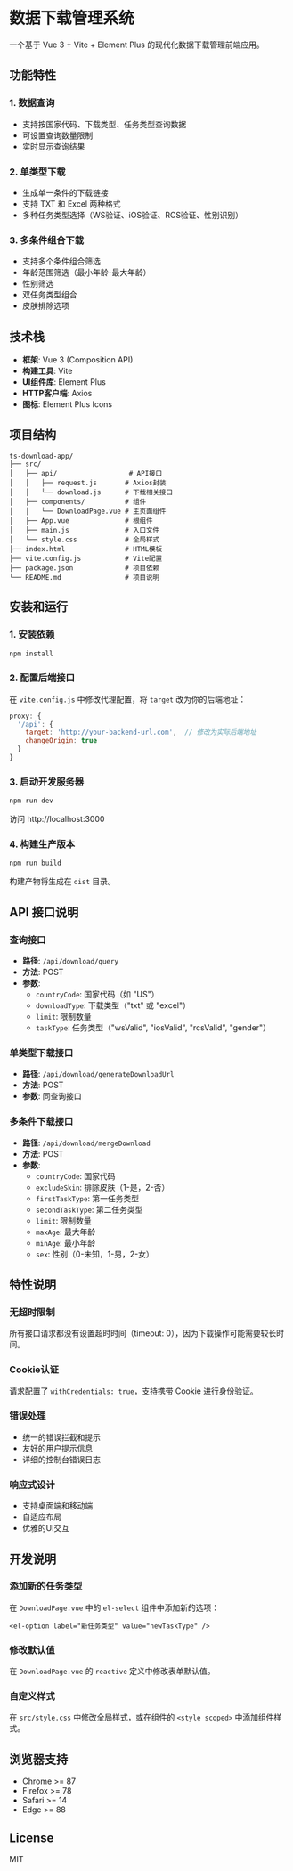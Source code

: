# 数据下载管理系统

一个基于 Vue 3 + Vite + Element Plus 的现代化数据下载管理前端应用。

## 功能特性

### 1. 数据查询
- 支持按国家代码、下载类型、任务类型查询数据
- 可设置查询数量限制
- 实时显示查询结果

### 2. 单类型下载
- 生成单一条件的下载链接
- 支持 TXT 和 Excel 两种格式
- 多种任务类型选择（WS验证、iOS验证、RCS验证、性别识别）

### 3. 多条件组合下载
- 支持多个条件组合筛选
- 年龄范围筛选（最小年龄-最大年龄）
- 性别筛选
- 双任务类型组合
- 皮肤排除选项

## 技术栈

- **框架**: Vue 3 (Composition API)
- **构建工具**: Vite
- **UI组件库**: Element Plus
- **HTTP客户端**: Axios
- **图标**: Element Plus Icons

## 项目结构

```
ts-download-app/
├── src/
│   ├── api/                  # API接口
│   │   ├── request.js       # Axios封装
│   │   └── download.js      # 下载相关接口
│   ├── components/          # 组件
│   │   └── DownloadPage.vue # 主页面组件
│   ├── App.vue              # 根组件
│   ├── main.js              # 入口文件
│   └── style.css            # 全局样式
├── index.html               # HTML模板
├── vite.config.js           # Vite配置
├── package.json             # 项目依赖
└── README.md                # 项目说明
```

## 安装和运行

### 1. 安装依赖

```bash
npm install
```

### 2. 配置后端接口

在 `vite.config.js` 中修改代理配置，将 `target` 改为你的后端地址：

```javascript
proxy: {
  '/api': {
    target: 'http://your-backend-url.com',  // 修改为实际后端地址
    changeOrigin: true
  }
}
```

### 3. 启动开发服务器

```bash
npm run dev
```

访问 http://localhost:3000

### 4. 构建生产版本

```bash
npm run build
```

构建产物将生成在 `dist` 目录。

## API 接口说明

### 查询接口
- **路径**: `/api/download/query`
- **方法**: POST
- **参数**:
  - `countryCode`: 国家代码（如 "US"）
  - `downloadType`: 下载类型（"txt" 或 "excel"）
  - `limit`: 限制数量
  - `taskType`: 任务类型（"wsValid", "iosValid", "rcsValid", "gender"）

### 单类型下载接口
- **路径**: `/api/download/generateDownloadUrl`
- **方法**: POST
- **参数**: 同查询接口

### 多条件下载接口
- **路径**: `/api/download/mergeDownload`
- **方法**: POST
- **参数**:
  - `countryCode`: 国家代码
  - `excludeSkin`: 排除皮肤（1-是，2-否）
  - `firstTaskType`: 第一任务类型
  - `secondTaskType`: 第二任务类型
  - `limit`: 限制数量
  - `maxAge`: 最大年龄
  - `minAge`: 最小年龄
  - `sex`: 性别（0-未知，1-男，2-女）

## 特性说明

### 无超时限制
所有接口请求都没有设置超时时间（timeout: 0），因为下载操作可能需要较长时间。

### Cookie认证
请求配置了 `withCredentials: true`，支持携带 Cookie 进行身份验证。

### 错误处理
- 统一的错误拦截和提示
- 友好的用户提示信息
- 详细的控制台错误日志

### 响应式设计
- 支持桌面端和移动端
- 自适应布局
- 优雅的UI交互

## 开发说明

### 添加新的任务类型

在 `DownloadPage.vue` 中的 `el-select` 组件中添加新的选项：

```vue
<el-option label="新任务类型" value="newTaskType" />
```

### 修改默认值

在 `DownloadPage.vue` 的 `reactive` 定义中修改表单默认值。

### 自定义样式

在 `src/style.css` 中修改全局样式，或在组件的 `<style scoped>` 中添加组件样式。

## 浏览器支持

- Chrome >= 87
- Firefox >= 78
- Safari >= 14
- Edge >= 88

## License

MIT

